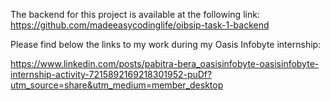 The backend for this project is available at the following link:
    https://github.com/madeeasycodinglife/oibsip-task-1-backend

Please find below the links to my work during my Oasis Infobyte internship:

https://www.linkedin.com/posts/pabitra-bera_oasisinfobyte-oasisinfobyte-internship-activity-7215892169218301952-puDf?utm_source=share&utm_medium=member_desktop
